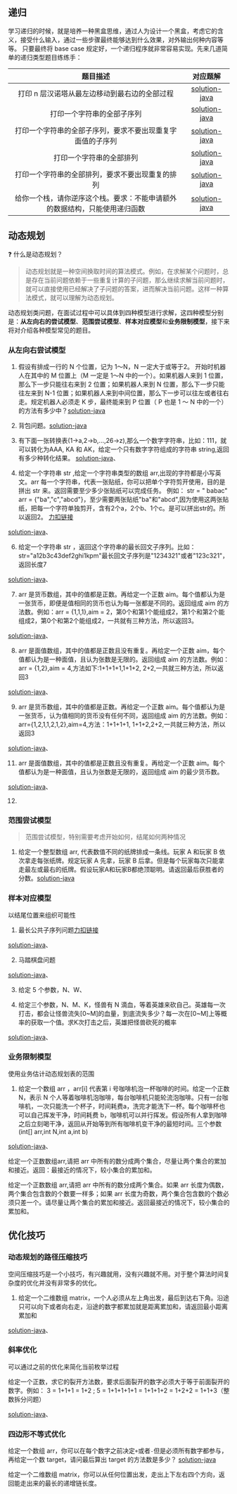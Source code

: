 ## 递归

学习递归的时候，就是培养一种黑盒思维，通过人为设计一个黑盒，考虑它的含义，接受什么输入，通过一些步骤最终能够达到什么效果，对外输出何种内容等等。 只要最终将 base case
规定好，一个递归程序就非常容易实现。先来几道简单的递归类型题目练练手：

|                  题目描述                   |                                            对应题解                                             |
|:---------------------------------------:|:-------------------------------------------------------------------------------------------:|
|        打印 n 层汉诺塔从最左边移动到最右边的全部过程         |          [solution-java](attempt-model/src/test/java/com/pineapple/HanoiTest.java)          |
|              打印一个字符串的全部子序列              |  [solution-java](attempt-model/src/test/java/com/pineapple/SubsequencesSolutionTest.java)   |
|      打印一个字符串的全部子序列，要求不要出现重复字面值的子序列      |  [solution-java](attempt-model/src/test/java/com/pineapple/SubsequencesSolutionTest.java)   |
|              打印一个字符串的全部排列               |  [solution-java](attempt-model/src/test/java/com/pineapple/PermutationsSolutionsTest.java)  |
|        打印一个字符串的全部排列，要求不要出现重复的排列         |  [solution-java](attempt-model/src/test/java/com/pineapple/PermutationsSolutionsTest.java)  |
|  给你一个栈，请你逆序这个栈。要求：不能申请额外的数据结构，只能使用递归函数  |  [solution-java](attempt-model/src/test/java/com/pineapple/ReverseStackSolutionTest.java)   |

## 动态规划

:question: 什么是动态规划？
> 动态规划就是一种空间换取时间的算法模式。例如，在求解某个问题时，总是存在当前问题依赖于一些重复计算的子问题，那么继续求解当前问题时，就可以直接使用已经解决了子问题的答案，进而解决当前问题。这样一种算法模式，就可以理解为动态规划。

动态规划类问题，在面试过程中可以具体到四种模型进行求解，这四种模型分别是：**从左向右的尝试模型**、**范围尝试模型**、**样本对应模型**和**业务限制模型**，接下来将对介绍各种模型常见的题目。

### 从左向右尝试模型

1. 假设有排成一行的 N 个位置，记为 1～N，N 一定大于或等于2。 开始时机器人在其中的 M 位置上（M 一定是 1～N 中的一个）。如果机器人来到 1 位置，那么下一步只能往右来到 2 位置；如果机器人来到 N
   位置，那么下一步只能往左来到 N-1 位置；如果机器人来到中间位置，那么下一步可以往左或者往右走。规定机器人必须走 K 步，最终能来到 P 位置（ P 也是 1 ～ N
   中的一个）的方法有多少中？[solution-java](attempt-model/src/test/java/com/pineapple/RobotWalkSolutionTest.java)


2. 背包问题。[solution-java](attempt-model/src/test/java/com/pineapple/KnapsackSolutionTest.java)


3. 有下面一张转换表(1->a,2->b,...,26->z),那么一个数字字符串，比如：111，就可以转化为AAA, KA 和 AK，给定一个只有数字字符组成的字符串 string,返回有多少种转化结果。
   [solution-java]()、

4. 给定一个字符串 str ,给定一个字符串类型的数组 arr,出现的字符都是小写英文。arr 每一个字符串，代表一张贴纸，你可以把单个字符剪开使用，目的是拼出 str 来。返回需要至少多少张贴纸可以完成任务。 例如： str = "
   babac" arr = {"ba","c","abcd"}，至少需要两张贴纸"ba"和"abcd",因为使用这两张贴纸，把每一个字符单独剪开，含有2个a，2个b、1个c。是可以拼出str的。所以返回2。
   [力扣链接](https://leetcode.cn/problems/stickers-to-spell-word/)

[solution-java]()、

6. 给定一个字符串 str ，返回这个字符串的最长回文子序列。比如：str="a12b3c43def2ghi1kpm"最长回文子序列是"1234321"或者"123c321"，返回长度7

[solution-java]()、

7. arr 是货币数组，其中的值都是正数。再给定一个正数 aim。每个值都认为是一张货币，即便是值相同的货币也认为每一张都是不同的。返回组成 aim 的方法数。例如：arr = {1,1,1},aim =
   2，第0个和第1个能组成2，第1个和第2个能组成2，第0个和第2个能组成2，一共就有三种方法，所以返回3。

[solution-java]()、

8. arr 是面值数组，其中的值都是正数且没有重复。再给定一个正数 aim，每个值都认为是一种面值，且认为张数是无限的。返回组成 aim 的方法数。例如：arr = {1,2},aim = 4,方法如下:1+1+1+1,1+1+2,
   2+2,一共就三种方法，所以返回3

[solution-java]()、

9. arr 是货币数组，其中的值都是正数。再给定一个正数 aim。每个值都认为是一张货币，认为值相同的货币没有任何不同，返回组成 aim 的方法数。例如：arr={1,2,1,1,2,1,2},aim=4,方法：1+1+1+1,
   1+1+2,2+2,一共就三种方法，所以返回3

[solution-java]()、

11. arr 是面值数组，其中的值都是正数且没有重复。再给定一个正数 aim。每个值都认为是一种面值，且认为张数是无限的，返回组成 aim 的最少货币数。

[solution-java]()、

12.

### 范围尝试模型

> 范围尝试模型，特别需要考虑开始如何，结尾如何两种情况

1. 给定一个整型数组 arr, 代表数值不同的纸牌排成一条线。玩家 A 和玩家 B 依次拿走每张纸牌。规定玩家 A 先拿，玩家 B
   后拿。但是每个玩家每次只能拿走最左或最右的纸牌。假设玩家A和玩家B都绝顶聪明。请返回最后获胜者的分数。[solution-java](attempt-model/src/test/java/com/pineapple/PlayPokerSolutionTest.java)

### 样本对应模型

以结尾位置来组织可能性

1. 最长公共子序列问题[力扣链接](https://leetcode.cn/problems/longest-common-subsequence/)

[solution-java]()、

2. 马踏棋盘问题

[solution-java]()、

3. 给定 5 个参数，N、W、


10. 给定三个参数，N、M、K，怪兽有 N 滴血，等着英雄来砍自己。英雄每一次打击，都会让怪兽流失[0~M]的血量，到底流失多少？每一次在[0~M]上等概率的获取一个值。求K次打击之后，英雄把怪兽砍死的概率

[solution-java]()、

### 业务限制模型

使用业务估计动态规划表的范围

1. 给定一个数组 arr ，arr[i] 代表第 i 号咖啡机泡一杯咖啡的时间。给定一个正数 N，表示 N
   个人等着咖啡机泡咖啡，每台咖啡机只能轮流泡咖啡。只有一台咖啡机，一次只能洗一个杯子，时间耗费a，洗完才能洗下一杯。每个咖啡杯也可以自己挥发干净，时间耗费
   b，咖啡机可以并行挥发。假设所有人拿到咖啡之后立刻喝干净，返回从开始等到所有咖啡机变干净的最短时间。三个参数(int[] arr,int N,int a,int b)

[solution-java]()、

给定一个正数数组arr,请把 arr 中所有的数分成两个集合，尽量让两个集合的累加和接近。返回：最接近的情况下，较小集合的累加和。

给定一个正数数组 arr,请把 arr 中所有的数分成两个集合。如果 arr 长度为偶数，两个集合包含数的个数要一样多；如果 arr
长度为奇数，两个集合包含数的个数必须只差一个。请尽量让两个集合的累加和接近。返回最接近的情况下，较小集合的累加和。

## 优化技巧

### 动态规划的路径压缩技巧

空间压缩技巧是一个小技巧，有兴趣就用，没有兴趣就不用。对于整个算法时间复杂度的优化并没有非常多的优化。

1. 给定一个二维数组 matrix，一个人必须从左上角出发，最后到达右下角。沿途只可以向下或者向右走，沿途的数字都累加就是距离累加和，请返回最小距离累加和

[solution-java]()、

### 斜率优化

可以通过之前的优化来简化当前枚举过程

给定一个正数，求它的裂开方法数，要求后面裂开的数字必须大于等于前面裂开的数字。例如： 3 = 1+1+1 = 1+2 ; 5 = 1+1+1+1+1 = 1+1+1+2 = 1+2+2 = 1+1+3（整数拆分问题）

[solution-java]()、

### 四边形不等式优化

给定一个数组 arr，你可以在每个数字之前决定`+`或者`-`但是必须所有数字都参与，再给定一个数 target，请问最后算出 target 的方法数是多少？
[solution-java]()

给定一个二维数组 matrix，你可以从任何位置出发，走出上下左右四个方向，返回能走出来的最长的递增链长度。